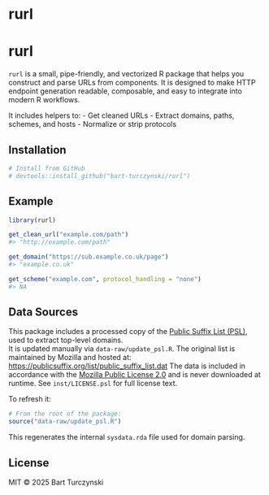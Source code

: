 rurl
================

# rurl

`rurl` is a small, pipe-friendly, and vectorized R package that helps
you construct and parse URLs from components. It is designed to make
HTTP endpoint generation readable, composable, and easy to integrate
into modern R workflows.

It includes helpers to: - Get cleaned URLs - Extract domains, paths,
schemes, and hosts - Normalize or strip protocols

## Installation

``` r
# Install from GitHub
# devtools::install_github("bart-turczynski/rurl")
```

## Example

``` r
library(rurl)

get_clean_url("example.com/path")
#> "http://example.com/path"

get_domain("https://sub.example.co.uk/page")
#> "example.co.uk"

get_scheme("example.com", protocol_handling = "none")
#> NA
```

## Data Sources

This package includes a processed copy of the [Public Suffix List
(PSL)](https://publicsuffix.org/), used to extract top-level domains.  
It is updated manually via `data-raw/update_psl.R`. The original list is
maintained by Mozilla and hosted at:
<https://publicsuffix.org/list/public_suffix_list.dat> The data is
included in accordance with the [Mozilla Public License
2.0](https://github.com/publicsuffix/list/blob/main/LICENSE) and is
never downloaded at runtime. See `inst/LICENSE.psl` for full license
text.

To refresh it:

``` r
# From the root of the package:
source("data-raw/update_psl.R")
```

This regenerates the internal `sysdata.rda` file used for domain
parsing.

## License

MIT © 2025 Bart Turczynski
